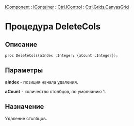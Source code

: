 ﻿---
Link: Com.Ctrl.Grids.CanvasGrid.@DeleteCols
---

[IComponent](topic:Com.Custom.ComClasses.IComponent.Default) :
[IContainer](topic:Com.Custom.ComClasses.IContainer.Default) :
[Ctrl.IControl](topic:Com.Custom.ComClasses.Ctrl.IControl.Default) :
[Ctrl.Grids.CanvasGrid](Default)

# Процедура DeleteCols

## Описание

    proc DeleteCols(aIndex :Integer; {aCount :Integer});

## Параметры

**aIndex** - позиция начала удаления.

**aCount** - количество столбцов, по умолчанию 1.

## Назначение

Удаление столбцов.